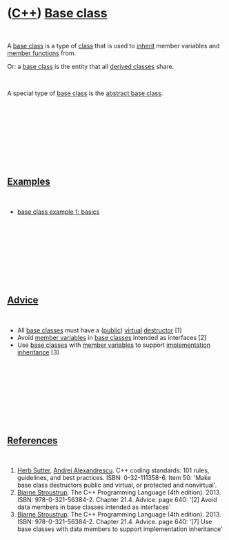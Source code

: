 



 

 

 

 

 

([C++](Cpp.md)) [Base class](CppBaseClass.md)
===============================================

 

A [base class](CppBaseClass.md) is a type of [class](CppClass.md) that
is used to [inherit](CppInheritance.md) member variables and [member
functions](CppMemberFunction.md) from.

Or: a [base class](CppBaseClass.md) is the entity that all [derived
classes](CppDerivedClass.md) share.

 

A special type of [base class](CppBaseClass.md) is the [abstract base
class](CppAbstractBaseClass.md).

 

 

 

 

 

[Examples](CppExample.md)
--------------------------

 

-   [base class example 1: basics](CppBaseClassExample1.md)

 

 

 

 

 

[Advice](CppAdvice.md)
-----------------------

 

-   All [base classes](CppBaseClass.md) must have a
    ([public](CppPublic.md)) [virtual](CppVirtual.md)
    [destructor](CppDestructor.md) \[1\]
-   Avoid [member variables](CppMemberVariable.md) in [base
    classes](CppBaseClass.md) intended as interfaces \[2\]
-   Use [base classes](CppBaseClass.md) with [member
    variables](CppMemberVariable.md) to support [implementation
    inheritance](CppImplementationInheritance.md) \[3\]

 

 

 

 

 

[References](CppReferences.md)
-------------------------------

 

1.  [Herb Sutter](CppHerbSutter.md), [Andrei
    Alexandrescu](CppAndreiAlexandrescu.md). C++ coding standards: 101
    rules, guidelines, and best practices. ISBN: 0-32-111358-6. Item 50:
    'Make base class destructors public and virtual, or protected
    and nonvirtual'.
2.  [Bjarne Stroustrup](CppBjarneStroustrup.md). The C++ Programming
    Language (4th edition). 2013. ISBN: 978-0-321-56384-2. Chapter 21.4.
    Advice. page 640: '\[2\] Avoid data members in base classes intended
    as interfaces'
3.  [Bjarne Stroustrup](CppBjarneStroustrup.md). The C++ Programming
    Language (4th edition). 2013. ISBN: 978-0-321-56384-2. Chapter 21.4.
    Advice. page 640: '\[7\] Use base classes with data members to
    support implementation inheritance'

 

 

 

 

 





 



